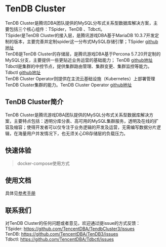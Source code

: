 # TenDB Cluster
TenDB Cluster是腾讯DBA团队提供的MySQL分布式关系型数据库解决方案，主要包括三个核心组件：TSpider，TenDB 、Tdbctl。   
TSpider是TenDB Cluster的接入层，是腾讯游戏DBA基于MariaDB 10.3.7开发定制的版本，主要完善并定制spider这一分布式MySQL存储引擎；TSpider [github地址](https://github.com/TencentDBA/TendbCluster3)  
TenDB是TenDB Cluster的存储层，是腾讯游戏DBA基于Percona 5.7.20开定制的MySQL分支，主要提供一些更贴近业务运营的基础能力； TenDB [github地址](https://github.com/TencentDBA/TenDB3)  
Tdbctl是集群的中控节点，提供集群路由管理、集群变更、集群监控等能力。Tdbctl [github地址](https://github.com/TencentDBA/Tdbctl)  
TenDB Cluster Operator则提供在主流云基础设施（Kubernetes）上部署管理TenDB Cluster集群的能力。TenDB Cluster Operator [github地址]()  

## TenDB Cluster简介
TenDB Cluster是腾讯游戏DBA团队提供的MySQL分布式关系型数据库解决方案，主要特点包括：透明分库分表、高可用的MySQL集群服务，透明及在线的扩容及缩容；使得开发者可以仅专注于业务逻辑的开发及运营，无需编写数据分片逻辑，在海量用户并发情况下，也无须关心DB存储层的负载压力。

## 快速体验
> docker-compose使用方式

## 使用文档
具体见[参考手册](Documentation/SUMMARY.md)

## 联系我们
对TenDB Cluster的任何问题或者意见，欢迎通过提issue的方式反馈：   
TSpider:  https://github.com/TencentDBA/TendbCluster3/issues   
TenDB:    https://github.com/TencentDBA/TenDB3/issues   
Tdbctl:   https://github.com/TencentDBA/Tdbctl/issues 